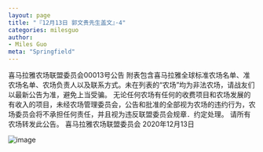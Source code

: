 ```yaml
---
layout: page
title: "『12月13日 郭文贵先生盖文』·4"
categories: milesguo
author:
- Miles Guo
meta: "Springfield"
---
```


喜马拉雅农场联盟委员会00013号公告 附表包含喜马拉雅全球标准农场名单、准农场名单、农场负责人以及联系方式。未在列表的“农场”均为非法农场，请战友们以最新公告为准，避免上当受骗。 无论任何农场有任何的收费项目和农场发展的有收入的项目，未经农场管理委员会，公告和批准的全部视为农场的违约行为，农场委员会将不承担任何责任，并且视为违反联盟委员会规章．约定处理。 请所有农场转发此公告。 喜马拉雅农场联盟委员会 2020年12月13日

![image](../../../../image/milesguo/2020_12_13_Miles_Guo_Getter_4_1.jpg)
